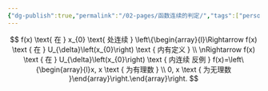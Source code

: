 ```yaml
---
{"dg-publish":true,"permalink":"/02-pages/函数连续的判定/","tags":["personal/blog","高等数学"]}
---
```


$$
 f(x) \text{ 在 } x_{0} \text{ 处连续 } \left\{\begin{array}{l}\Rightarrow f(x) \text { 在 } U_{\delta}\left(x_{0}\right) \text { 内有定义 } \\ \nRightarrow f(x) \text { 在 } U_{\delta}\left(x_{0}\right) \text { 内连续 反例 } f(x)=\left\{\begin{array}{l}x, x \text { 为有理数 } \\ 0, x \text { 为无理数 }\end{array}\right.\end{array}\right. 
$$
